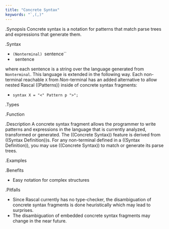 ```yaml
---
title: "Concrete Syntax"
keywords: "`,(,)"
---
```


.Synopsis
Concrete syntax is a notation for patterns that match parse trees and expressions that generate them.

.Syntax

*  `(Nonterminal) `sentence``
*  ` `sentence` `


where each sentence is a string over the language generated from `Nonterminal`. This language is extended in the following way. Each non-terminal reachable `X` from _Non_-terminal has an added alternative to allow nested Rascal ((Patterns)) inside of concrete syntax fragments:

*  `syntax X = "<" Pattern p ">";`


.Types


.Function


.Description
A concrete syntax fragment allows the programmer to write patterns and expressions in the language that is currently analyzed, 
transformed or generated. The ((Concrete Syntax)) feature is derived from ((Syntax Definition))s. 
For any non-terminal defined in a ((Syntax Definition)), you may use ((Concrete Syntax)) to match or generate its parse trees.

.Examples

.Benefits

*  Easy notation for complex structures

.Pitfalls

*  Since Rascal currently has no type-checker, the disambiguation of concrete syntax fragments is done heuristically which may lead to surprises.
*  The disambiguation of embedded concrete syntax fragments may change in the near future.

